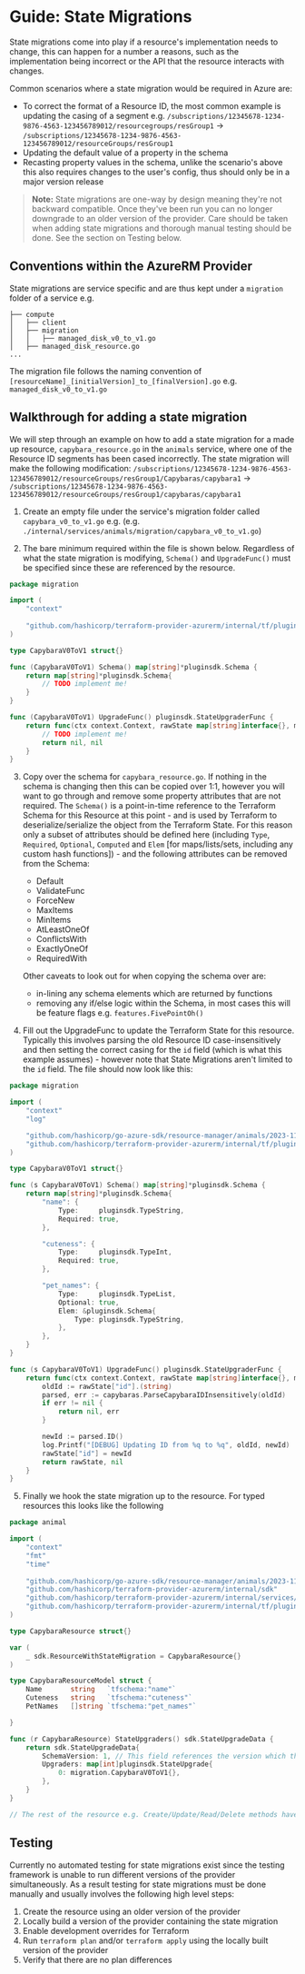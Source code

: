# Guide: State Migrations

State migrations come into play if a resource's implementation needs to change, this can happen for a number a reasons, such as the implementation being incorrect or the API that the resource interacts with changes.

Common scenarios where a state migration would be required in Azure are:
* To correct the format of a Resource ID, the most common example is updating the casing of a segment e.g. `/subscriptions/12345678-1234-9876-4563-123456789012/resourcegroups/resGroup1` -> `/subscriptions/12345678-1234-9876-4563-123456789012/resourceGroups/resGroup1`
* Updating the default value of a property in the schema
* Recasting property values in the schema, unlike the scenario's above this also requires changes to the user's config, thus should only be in a major version release

> **Note:** State migrations are one-way by design meaning they're not backward compatible. Once they've been run you can no longer downgrade to an older version of the provider. Care should be taken when adding state migrations and thorough manual testing should be done. See the section on Testing below.

## Conventions within the AzureRM Provider

State migrations are service specific and are thus kept under a `migration` folder of a service e.g.

```
├── compute
│   ├── client
│   ├── migration
│   │   ├── managed_disk_v0_to_v1.go
│   ├── managed_disk_resource.go
...
```


The migration file follows the naming convention of `[resourceName]_[initialVersion]_to_[finalVersion].go` e.g. `managed_disk_v0_to_v1.go`

## Walkthrough for adding a state migration

We will step through an example on how to add a state migration for a made up resource, `capybara_resource.go` in the `animals` service, where one of the Resource ID segments has been cased incorrectly. The state migration will make the following modification:
`/subscriptions/12345678-1234-9876-4563-123456789012/resourceGroups/resGroup1/Capybaras/capybara1` -> `/subscriptions/12345678-1234-9876-4563-123456789012/resourceGroups/resGroup1/capybaras/capybara1`

1. Create an empty file under the service's migration folder called `capybara_v0_to_v1.go` e.g. (e.g. `./internal/services/animals/migration/capybara_v0_to_v1.go`)

2. The bare minimum required within the file is shown below. Regardless of what the state migration is modifying, `Schema()` and `UpgradeFunc()` must be specified since these are referenced by the resource.
```go
package migration

import (
	"context"
	
	"github.com/hashicorp/terraform-provider-azurerm/internal/tf/pluginsdk"
)

type CapybaraV0ToV1 struct{}

func (CapybaraV0ToV1) Schema() map[string]*pluginsdk.Schema {
	return map[string]*pluginsdk.Schema{
		// TODO implement me!
	}
}

func (CapybaraV0ToV1) UpgradeFunc() pluginsdk.StateUpgraderFunc {
	return func(ctx context.Context, rawState map[string]interface{}, meta interface{}) (map[string]interface{}, error) {
		// TODO implement me!
		return nil, nil
	}
}
```

3. Copy over the schema for `capybara_resource.go`. If nothing in the schema is changing then this can be copied over 1:1, however you will want to go through and remove some property attributes that are not required.
   The `Schema()` is a point-in-time reference to the Terraform Schema for this Resource at this point - and is used by Terraform to deserialize/serialize the object from the Terraform State. For this reason only a subset of attributes should be defined here (including `Type`, `Required`, `Optional`, `Computed` and `Elem` [for maps/lists/sets, including any custom hash functions]) - and the following attributes can be removed from the Schema:
   
   * Default
   * ValidateFunc
   * ForceNew
   * MaxItems
   * MinItems
   * AtLeastOneOf
   * ConflictsWith
   * ExactlyOneOf
   * RequiredWith
   
   Other caveats to look out for when copying the schema over are:
   * in-lining any schema elements which are returned by functions
   * removing any if/else logic within the Schema, in most cases this will be feature flags e.g. `features.FivePointOh()`
   
4. Fill out the UpgradeFunc to update the Terraform State for this resource. Typically this involves parsing the old Resource ID case-insensitively and then setting the correct casing for the `id` field (which is what this example assumes) - however note that State Migrations aren't limited to the `id` field. The file should now look like this:
```go
package migration

import (
	"context"
	"log"

	"github.com/hashicorp/go-azure-sdk/resource-manager/animals/2023-11-01/capybaras"
	"github.com/hashicorp/terraform-provider-azurerm/internal/tf/pluginsdk"
)

type CapybaraV0ToV1 struct{}

func (s CapybaraV0ToV1) Schema() map[string]*pluginsdk.Schema {
	return map[string]*pluginsdk.Schema{
		"name": {
			Type:     pluginsdk.TypeString,
			Required: true,
		},

		"cuteness": {
			Type:     pluginsdk.TypeInt,
			Required: true,
		},

		"pet_names": {
			Type:     pluginsdk.TypeList,
			Optional: true,
			Elem: &pluginsdk.Schema{
				Type: pluginsdk.TypeString,
			},
		},
	}
}

func (s CapybaraV0ToV1) UpgradeFunc() pluginsdk.StateUpgraderFunc {
	return func(ctx context.Context, rawState map[string]interface{}, meta interface{}) (map[string]interface{}, error) {
		oldId := rawState["id"].(string)
		parsed, err := capybaras.ParseCapybaraIDInsensitively(oldId)
		if err != nil {
			return nil, err
		}

		newId := parsed.ID()
		log.Printf("[DEBUG] Updating ID from %q to %q", oldId, newId)
		rawState["id"] = newId
		return rawState, nil
	}
}
```

5. Finally we hook the state migration up to the resource. For typed resources this looks like the following
```go
package animal

import (
	"context"
	"fmt"
	"time"
	
	"github.com/hashicorp/go-azure-sdk/resource-manager/animals/2023-11-01/capybaras"
	"github.com/hashicorp/terraform-provider-azurerm/internal/sdk"
	"github.com/hashicorp/terraform-provider-azurerm/internal/services/animals/migration"
	"github.com/hashicorp/terraform-provider-azurerm/internal/tf/pluginsdk"
)

type CapybaraResource struct{}

var (
	_ sdk.ResourceWithStateMigration = CapybaraResource{}
)

type CapybaraResourceModel struct {
	Name       string   `tfschema:"name"`
	Cuteness   string   `tfschema:"cuteness"`
	PetNames   []string `tfschema:"pet_names"`

}

func (r CapybaraResource) StateUpgraders() sdk.StateUpgradeData {
	return sdk.StateUpgradeData{
		SchemaVersion: 1, // This field references the version which the state migration updates the schema to i.e. v0 -> v1
		Upgraders: map[int]pluginsdk.StateUpgrade{
			0: migration.CapybaraV0ToV1{},
		},
	}
}

// The rest of the resource e.g. Create/Update/Read/Delete methods have been omitted for brevity

```

## Testing

Currently no automated testing for state migrations exist since the testing framework is unable to run different versions of the provider simultaneously. As a result testing for state migrations must be done manually and usually involves the following high level steps:

1. Create the resource using an older version of the provider
2. Locally build a version of the provider containing the state migration
3. Enable development overrides for Terraform
4. Run `terraform plan` and/or `terraform apply` using the locally built version of the provider
5. Verify that there are no plan differences